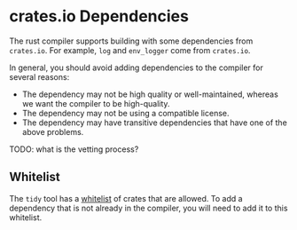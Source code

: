 # crates.io Dependencies

The rust compiler supports building with some dependencies from `crates.io`.
For example, `log` and `env_logger` come from `crates.io`.

In general, you should avoid adding dependencies to the compiler for several
reasons:

- The dependency may not be high quality or well-maintained, whereas we want
  the compiler to be high-quality.
- The dependency may not be using a compatible license.
- The dependency may have transitive dependencies that have one of the above
  problems.

TODO: what is the vetting process?

## Whitelist

The `tidy` tool has a [whitelist] of crates that are allowed. To add a
dependency that is not already in the compiler, you will need to add it to this
whitelist.

[whitelist]: https://github.com/rust-lang/rust/blob/659994627234ce7d95a1a52ad8756ce661059adf/src/tools/tidy/src/deps.rs#L56

